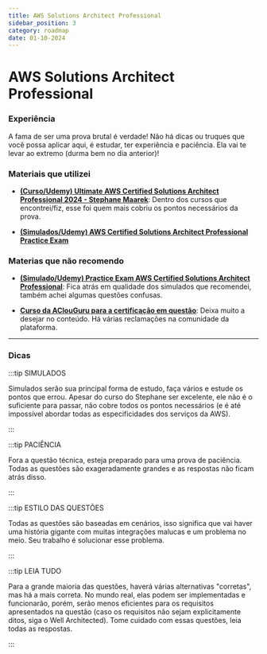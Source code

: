 ```yaml
---
title: AWS Solutions Architect Professional
sidebar_position: 3
category: roadmap
date: 01-10-2024
---
```


# AWS Solutions Architect Professional

### Experiência

A fama de ser uma prova brutal é verdade! Não há dicas ou truques que você possa aplicar aqui,
é estudar, ter experiência e paciência. Ela vai te levar ao extremo (durma bem no dia anterior)!

### Materiais que utilizei

- **[(Curso/Udemy) Ultimate AWS Certified Solutions Architect Professional 2024 - Stephane Maarek](https://www.udemy.com/course/aws-solutions-architect-professional/)**: 
Dentro dos cursos que encontrei/fiz, esse foi quem mais cobriu os pontos necessários da prova.

- **[(Simulados/Udemy) AWS Certified Solutions Architect Professional Practice Exam](https://www.udemy.com/course/aws-solutions-architect-professional-practice-exams-sap-c02)**

### Materias que não recomendo

- **[(Simulado/Udemy) Practice Exam AWS Certified Solutions Architect Professional](https://www.udemy.com/course/practice-exam-aws-certified-solutions-architect-professional/)**: 
Fica atrás em qualidade dos simulados que recomendei, também achei algumas questões confusas.

- **[Curso da AClouGuru para a certificação em questão](https://learn.acloud.guru/course/aws-certified-solutions-architect-professional/dashboard)**: 
Deixa muito a desejar no conteúdo. Há várias reclamações na comunidade da plataforma.

---
### Dicas

:::tip SIMULADOS

Simulados serão sua principal forma de estudo, faça vários e estude os pontos que errou. Apesar do curso
do Stephane ser excelente, ele não é o suficiente para passar, não cobre todos os pontos necessários
(e é até impossível abordar todas as especificidades dos serviços da AWS).

:::

:::tip PACIÊNCIA

Fora a questão técnica, esteja preparado para uma prova de paciência. Todas as questões são exageradamente grandes
e as respostas não ficam atrás disso.

:::

:::tip ESTILO DAS QUESTÕES

Todas as questões são baseadas em cenários, isso significa que vai haver uma história gigante
com muitas integrações malucas e um problema no meio. Seu trabalho é solucionar esse problema.

:::
  
:::tip LEIA TUDO

Para a grande maioria das questões, haverá várias alternativas "corretas", mas há a mais correta. No mundo real,
elas podem ser implementadas e funcionarão, porém, serão menos eficientes para os requisitos apresentados na questão
(caso os requisitos não sejam explicitamente ditos, siga o Well Architected).
Tome cuidado com essas questões, leia todas as respostas.

:::

